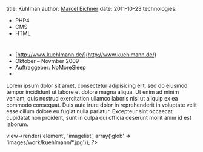 title: Kühlman
author: [Marcel Eichner](love@ephigenia.de)
date: 2011-10-23
technologies:
  - PHP4
  - CMS
  - HTML

# <?= $pageTitle; ?>

* [http://www.kuehlmann.de/](http://www.kuehlmann.de/)
* Oktober – Novmber 2009
* Auftraggeber: NoMoreSleep
* <?= implode(', ', $technologies); ?>  

Lorem ipsum dolor sit amet, consectetur adipisicing elit, sed do eiusmod
tempor incididunt ut labore et dolore magna aliqua. Ut enim ad minim veniam,
quis nostrud exercitation ullamco laboris nisi ut aliquip ex ea commodo
consequat. Duis aute irure dolor in reprehenderit in voluptate velit esse
cillum dolore eu fugiat nulla pariatur. Excepteur sint occaecat cupidatat non
proident, sunt in culpa qui officia deserunt mollit anim id est laborum.

<?= $this->view->render('element', 'imagelist', array('glob' => 'images/work/kuehlmann/*.jpg')); ?>